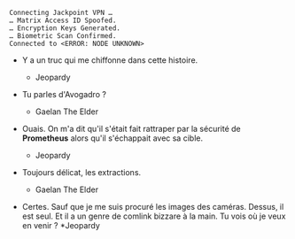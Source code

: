     Connecting Jackpoint VPN …
    … Matrix Access ID Spoofed.
    … Encryption Keys Generated.
    … Biometric Scan Confirmed.
    Connected to <ERROR: NODE UNKNOWN>

* Y a un truc qui me chiffonne dans cette histoire.
    * Jeopardy

* Tu parles d'Avogadro ?
    * Gaelan The Elder

* Ouais. On m'a dit qu'il s'était fait rattraper par la sécurité de **Prometheus** alors qu'il s'échappait avec sa cible.
    * Jeopardy

* Toujours délicat, les extractions.
    * Gaelan The Elder

* Certes. Sauf que je me suis procuré les images des caméras. Dessus, il est seul. Et il a un genre de comlink bizzare à la main. Tu vois où je veux en venir ?
    *Jeopardy

